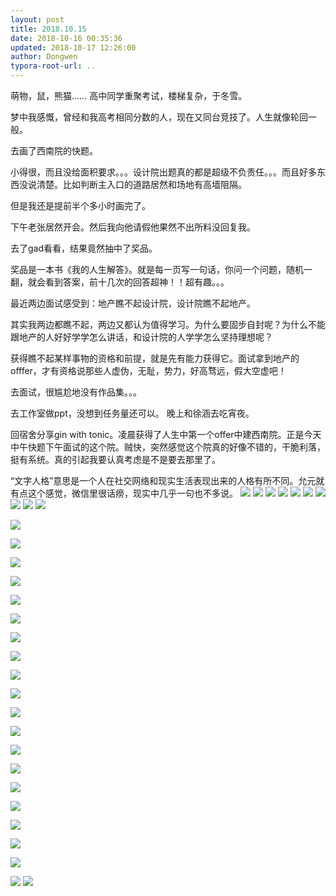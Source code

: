 ```yaml
---
layout: post
title: 2018.10.15
date: 2018-10-16 00:35:36
updated: 2018-10-17 12:26:00
author: Dongwen
typora-root-url: ..
---
```




萌物，鼠，熊猫……
高中同学重聚考试，楼梯复杂，于冬雪。

梦中我感慨，曾经和我高考相同分数的人，现在又同台竞技了。人生就像轮回一般。

去画了西南院的快题。

小得很，而且没给面积要求。。。设计院出题真的都是超级不负责任。。。而且好多东西没说清楚。比如判断主入口的道路居然和场地有高墙阻隔。

但是我还是提前半个多小时画完了。

下午老张居然开会。然后我向他请假他果然不出所料没回复我。

去了gad看看，结果竟然抽中了奖品。

奖品是一本书《我的人生解答》。就是每一页写一句话，你问一个问题，随机一翻，就会看到答案，前十几次的回答超神！！超有趣。。。

最近两边面试感受到：地产瞧不起设计院，设计院瞧不起地产。

其实我两边都瞧不起，两边又都认为值得学习。为什么要固步自封呢？为什么不能跟地产的人好好学学怎么讲话，和设计院的人学学怎么坚持理想呢？

获得瞧不起某样事物的资格和前提，就是先有能力获得它。面试拿到地产的offfer，才有资格说那些人虚伪，无耻，势力，好高骛远，假大空虚吧！

去面试，很尴尬地没有作品集。。。

去工作室做ppt，没想到任务量还可以。
晚上和徐涵去吃宵夜。

回宿舍分享gin with tonic。凌晨获得了人生中第一个offer中建西南院。正是今天中午快题下午面试的这个院。贼快，突然感觉这个院真的好像不错的，干脆利落，挺有系统。真的引起我要认真考虑是不是要去那里了。

“文字人格”意思是一个人在社交网络和现实生活表现出来的人格有所不同。允元就有点这个感觉，微信里很话痨，现实中几乎一句也不多说。            ![](/img/in-post/p54798647.jpg)
![](/img/in-post/p54798649.jpg)
![](/img/in-post/p54798641.jpg)
![](/img/in-post/p54798642.jpg)
![](/img/in-post/p54798654.jpg)
![](/img/in-post/p54798660.jpg)
![](/img/in-post/p54798657.jpg)
![](/img/in-post/p54798655.jpg)
![](/img/in-post/p54798656.jpg)
![](/img/in-post/p54798651.jpg)

![](/img/in-post/p54798651.jpg)

![](/img/in-post/p54798651.jpg)

![](/img/in-post/p54798651.jpg)

![](/img/in-post/p54798651.jpg)

![](/img/in-post/p54798651.jpg)

![](/img/in-post/p54798651.jpg)

![](/img/in-post/p54798651.jpg)

![](/img/in-post/p54798651.jpg)

![](/img/in-post/p54798651.jpg)

![](/img/in-post/p54798651.jpg)

![](/img/in-post/p54798651.jpg)

![](/img/in-post/p54798651.jpg)

![](/img/in-post/p54798651.jpg)

![](/img/in-post/p54798651.jpg)

![](/img/in-post/p54798651.jpg)

![](/img/in-post/p54798651.jpg)

![](/img/in-post/p54798651.jpg)

![](/img/in-post/p54798651.jpg)

![](/img/in-post/p54798651.jpg)

![](/img/in-post/p54798645.jpg)
![](/img/in-post/p54798653.jpg)
